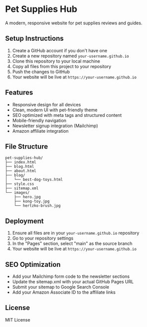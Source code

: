 # Pet Supplies Hub

A modern, responsive website for pet supplies reviews and guides.

## Setup Instructions

1. Create a GitHub account if you don't have one
2. Create a new repository named `your-username.github.io`
3. Clone this repository to your local machine
4. Copy all files from this project to your repository
5. Push the changes to GitHub
6. Your website will be live at `https://your-username.github.io`

## Features

- Responsive design for all devices
- Clean, modern UI with pet-friendly theme
- SEO optimized with meta tags and structured content
- Mobile-friendly navigation
- Newsletter signup integration (Mailchimp)
- Amazon affiliate integration

## File Structure

```
pet-supplies-hub/
├── index.html
├── blog.html
├── about.html
├── blog/
│   └── best-dog-toys.html
├── style.css
├── sitemap.xml
└── images/
    ├── hero.jpg
    ├── kong-toy.jpg
    └── hertzko-brush.jpg
```

## Deployment

1. Ensure all files are in your `your-username.github.io` repository
2. Go to your repository settings
3. In the "Pages" section, select "main" as the source branch
4. Your website will be live at `https://your-username.github.io`

## SEO Optimization

- Add your Mailchimp form code to the newsletter sections
- Update the sitemap.xml with your actual GitHub Pages URL
- Submit your sitemap to Google Search Console
- Add your Amazon Associate ID to the affiliate links

## License

MIT License
